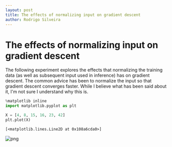 ```yaml
---
layout: post
title: The effects of normalizing input on gradient descent
author: Rodrigo Silveira
---
```



# The effects of normalizing input on gradient descent

The following experiment explores the effects that normalizing the training data (as well as subsequent input used in inference) has on gradient descent. The common advice has been to normalize the input so that gradient descent converges faster. While I believe what has been said about it, I'm not sure I understand why this is.


```python
%matplotlib inline
import matplotlib.pyplot as plt
```


```python
X = [4, 8, 15, 16, 23, 42]
plt.plot(X)
```




    [<matplotlib.lines.Line2D at 0x108a6cda0>]




![png](/images/notebook/normalizing_input/output_2_1.png)



```python

```
